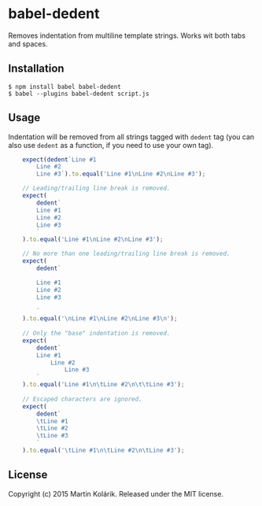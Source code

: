 # babel-dedent

Removes indentation from multiline template strings. Works wit both tabs and spaces.

## Installation

```
$ npm install babel babel-dedent
$ babel --plugins babel-dedent script.js
```

## Usage

Indentation will be removed from all strings tagged with `dedent` tag (you can also use `dedent` as a function, if you need to use your own tag).

```js
	expect(dedent`Line #1
		Line #2
		Line #3`).to.equal('Line #1\nLine #2\nLine #3');

	// Leading/trailing line break is removed.
	expect(
		dedent`
		Line #1
		Line #2
		Line #3
		`
	).to.equal('Line #1\nLine #2\nLine #3');

	// No more than one leading/trailing line break is removed.
	expect(
		dedent`

		Line #1
		Line #2
		Line #3

		`
	).to.equal('\nLine #1\nLine #2\nLine #3\n');
	
	// Only the "base" indentation is removed.
	expect(
		dedent`
		Line #1
			Line #2
				Line #3
		`
	).to.equal('Line #1\n\tLine #2\n\t\tLine #3');
	
	// Escaped characters are ignored.
	expect(
		dedent`
		\tLine #1
		\tLine #2
		\tLine #3
		`
	).to.equal('\tLine #1\n\tLine #2\n\tLine #3');
```

## License
Copyright (c) 2015 Martin Kolárik. Released under the MIT license.
